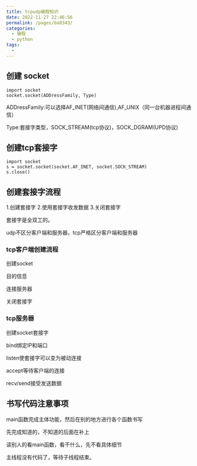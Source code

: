 ```yaml
---
title: tcpudp编程知识
date: 2022-11-27 22:46:56
permalink: /pages/ba0343/
categories:
  - 编程
  - python
tags:
  - 
---
```

## 创建 socket

```
import socket
socket.socket(ADDressFamily, Type)
```


ADDressFamily:可以选择AF_INET(网络间通信),AF_UNIX（同一台机器进程间通信）

Type:套接字类型，SOCK_STREAM(tcp协议)，SOCK_DGRAM(UPD协议)

## 创建tcp套接字

```
import socket
s = socket.socket(socket.AF_INET, socket.SOCK_STREAM)
s.close()
```

## 创建套接字流程

1.创建套接字
2.使用套接字收发数据
3.关闭套接字

套接字是全双工的。

udp不区分客户端和服务器，tcp严格区分客户端和服务器



### tcp客户端创建流程

创建socket

目的信息

连接服务器

关闭套接字



### tcp服务器

创建socket套接字

bind绑定IP和端口

listen使套接字可以变为被动连接

accept等待客户端的连接

recv/send接受发送数据





## 书写代码注意事项

main函数完成主体功能，然后在别的地方进行各个函数书写

先完成知道的，不知道的后面在补上

读别人的看main函数，看干什么，先不看具体细节

主线程没有代码了，等待子线程结束。
